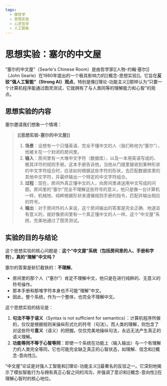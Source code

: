 ```yaml
---
tags:
  - 做哲学
  - 思想实验
  - 心灵哲学
  - 人工智能
---
```


# 思想实验：塞尔的中文屋

“塞尔的中文屋”（Searle's Chinese Room）是由哲学家[[人物-约翰·塞尔]]（John Searle）在1980年提出的一个极具影响力的[[概念-思想实验]]。它旨在**反驳“强人工智能”（Strong AI）观点**，特别是像[[理论-功能主义]]那样认为“只要一个计算机程序能通过图灵测试，它就拥有了与人类同等的理解能力和心智”的观点。

## 思想实验的内容

塞尔邀请我们想象一个情境：

> **[[思想实验-塞尔的中文屋]]**
>
> 1.  **场景**：设想有一个只懂英语、完全不懂中文的人（我们称他为“塞尔”），他被关在一个封闭的房间里。
> 2.  **输入**：房间里有一大堆中文字符（数据库），以及一本用英语写成的、极其详尽的规则手册。这本手册告诉他，当他从门缝里接收到某种形状的中文字符组合时，应该如何根据这些字符的形状，去匹配数据库里的其他中文字符，并最终输出一个特定的中文字符组合。
> 3.  **过程**：现在，房间外真正懂中文的人，向房间里递送用中文写成的问题。房间里的“塞尔”完全不理解这些符号的意义，他只是像一台计算机一样，机械地、纯粹根据形状来遵循规则手册的指令，匹配并输出相应的符号。
> 4.  **输出**：对于房间外的人来说，这个房间输出的答案是完全正确、地道且有意义的，就好像房间里有一个真正懂中文的人一样。这个“中文屋”系统，完美地通过了图灵测试。

## 实验的目的与结论

这个思想实验的核心问题是：**这个“中文屋”系统（包括房间里的人、手册和字符），真的“理解”中文吗？**

塞尔的答案是斩钉截铁的：**不理解**。

*   房间里的那个人（“塞尔”）肯定不理解中文，他只是在进行纯粹的、无意义的符号操作。
*   那本手册和那堆字符本身也不可能“理解”中文。
*   因此，整个系统，作为一个整体，也完全不理解中文。

这个思想实验的结论是：
1.  **句法不等于语义**（Syntax is not sufficient for semantics）：计算机程序所做的，仅仅是根据规则来操纵形式化的符号（句法）。而人类的理解，则包含了对这些符号**意义**（语义）的把握。仅仅完美地操纵句法，永远无法产生真正的语义理解。
2.  **功能等同不等于心智等同**：即使一个系统在功能上（输入输出）与一个有理解力的人类完全等同，它也可能完全缺乏真正的心智状态，如理解、信念和[[概念-意向性]]。

“中文屋”论证是对强人工智能和[[理论-功能主义]]最著名的反驳之一。它深刻地揭示了模拟智能行为与拥有真正心智之间的鸿沟，并强调了意识和[[概念-意向性]]在理解心智时的核心地位。
